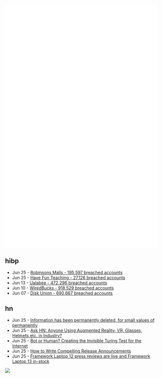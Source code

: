 ![Metrics](https://raw.githubusercontent.com/phixion/phixion/master/metrics.svg)

## hibp

<!--
for https://github.com/phixion/phixion/blob/main/.github/workflows/feeds.yml
-->
<!--START_SECTION:haveibeenpwnd-->
- Jun 25 - [Robinsons Malls - 195,597 breached accounts](https://haveibeenpwned.com/Breach/RobinsonsMalls)
- Jun 25 - [Have Fun Teaching - 27,126 breached accounts](https://haveibeenpwned.com/Breach/HaveFunTeaching)
- Jun 13 - [Ualabee - 472,296 breached accounts](https://haveibeenpwned.com/Breach/Ualabee)
- Jun 10 - [WiredBucks - 918,529 breached accounts](https://haveibeenpwned.com/Breach/WiredBucks)
- Jun 07 - [Disk Union - 690,667 breached accounts](https://haveibeenpwned.com/Breach/DiskUnion)
<!--END_SECTION:haveibeenpwnd-->

## hn

<!--
for https://github.com/phixion/phixion/blob/main/.github/workflows/feeds.yml
-->
<!--START_SECTION:hn-->
- Jun 25 - [Information has been permanently deleted, for small values of permanently](https://devblogs.microsoft.com/oldnewthing/20250625-01/?p=111308)
- Jun 25 - [Ask HN: Anyone Using Augmented Reality, VR, Glasses, Helmets etc. in Industry?](https://news.ycombinator.com/item?id=44378271)
- Jun 25 - [Bot or Human? Creating the Invisible Turing Test for the Internet](https://research.roundtable.ai/proof-of-human/)
- Jun 25 - [How to Write Compelling Release Announcements](https://refactoringenglish.com/chapters/release-announcements/)
- Jun 25 - [Framework Laptop 12 press reviews are live and Framework Laptop 13 in-stock](https://frame.work/blog/framework-laptop-12-press-reviews-are-live-and-framework-laptop-13-in-stock)
<!--END_SECTION:hn-->

<!--
for https://yhype.me
-->
![](https://hit.yhype.me/github/profile?user_id=13013670)
